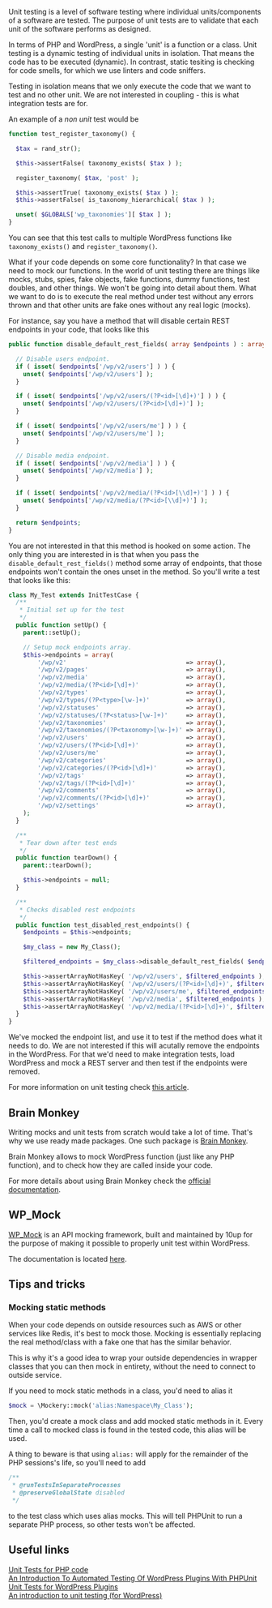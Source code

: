 Unit testing is a level of software testing where individual units/components of a software are tested. The purpose of unit tests are to validate that each unit of the software performs as designed.

In terms of PHP and WordPress, a single 'unit' is a function or a class. Unit testing is a dynamic testing of individual units in isolation. That means the code has to be executed (dynamic). In contrast, static tesiting is checking for code smells, for which we use linters and code sniffers.

Testing in isolation means that we only execute the code that we want to test and no other unit. We are not interested in coupling - this is what integration tests are for.

An example of a _non unit_ test would be

```php
function test_register_taxonomy() {

  $tax = rand_str();

  $this->assertFalse( taxonomy_exists( $tax ) );

  register_taxonomy( $tax, 'post' );

  $this->assertTrue( taxonomy_exists( $tax ) );
  $this->assertFalse( is_taxonomy_hierarchical( $tax ) );

  unset( $GLOBALS['wp_taxonomies'][ $tax ] );
}
```

You can see that this test calls to multiple WordPress functions like `taxonomy_exists()` and `register_taxonomy()`.

What if your code depends on some core functionality? In that case we need to mock our functions. In the world of unit testing there are things like mocks, stubs, spies, fake objects, fake functions, dummy functions, test doubles, and other things. We won't be going into detail about them. What we want to do is to execute the real method under test without any errors thrown and that other units are fake ones without any real logic (mocks).

For instance, say you have a method that will disable certain REST endpoints in your code, that looks like this

```php
public function disable_default_rest_fields( array $endpoints ) : array {

  // Disable users endpoint.
  if ( isset( $endpoints['/wp/v2/users'] ) ) {
    unset( $endpoints['/wp/v2/users'] );
  }

  if ( isset( $endpoints['/wp/v2/users/(?P<id>[\d]+)'] ) ) {
    unset( $endpoints['/wp/v2/users/(?P<id>[\d]+)'] );
  }

  if ( isset( $endpoints['/wp/v2/users/me'] ) ) {
    unset( $endpoints['/wp/v2/users/me'] );
  }

  // Disable media endpoint.
  if ( isset( $endpoints['/wp/v2/media'] ) ) {
    unset( $endpoints['/wp/v2/media'] );
  }

  if ( isset( $endpoints['/wp/v2/media/(?P<id>[\\d]+)'] ) ) {
    unset( $endpoints['/wp/v2/media/(?P<id>[\\d]+)'] );
  }

  return $endpoints;
}
```

You are not interested in that this method is hooked on some action. The only thing you are interested in is that when you pass the `disable_default_rest_fields()` method some array of endpoints, that those endpoints won't contain the ones unset in the method. So you'll write a test that looks like this:

```php
class My_Test extends InitTestCase {
  /**
   * Initial set up for the test
   */
  public function setUp() {
    parent::setUp();

    // Setup mock endpoints array.
    $this->endpoints = array(
        '/wp/v2'                                 => array(),
        '/wp/v2/pages'                           => array(),
        '/wp/v2/media'                           => array(),
        '/wp/v2/media/(?P<id>[\d]+)'             => array(),
        '/wp/v2/types'                           => array(),
        '/wp/v2/types/(?P<type>[\w-]+)'          => array(),
        '/wp/v2/statuses'                        => array(),
        '/wp/v2/statuses/(?P<status>[\w-]+)'     => array(),
        '/wp/v2/taxonomies'                      => array(),
        '/wp/v2/taxonomies/(?P<taxonomy>[\w-]+)' => array(),
        '/wp/v2/users'                           => array(),
        '/wp/v2/users/(?P<id>[\d]+)'             => array(),
        '/wp/v2/users/me'                        => array(),
        '/wp/v2/categories'                      => array(),
        '/wp/v2/categories/(?P<id>[\d]+)'        => array(),
        '/wp/v2/tags'                            => array(),
        '/wp/v2/tags/(?P<id>[\d]+)'              => array(),
        '/wp/v2/comments'                        => array(),
        '/wp/v2/comments/(?P<id>[\d]+)'          => array(),
        '/wp/v2/settings'                        => array(),
    );
  }

  /**
   * Tear down after test ends
   */
  public function tearDown() {
    parent::tearDown();

    $this->endpoints = null;
  }

  /**
   * Checks disabled rest endpoints
   */
  public function test_disabled_rest_endpoints() {
    $endpoints = $this->endpoints;

    $my_class = new My_Class();

    $filtered_endpoints = $my_class->disable_default_rest_fields( $endpoints );

    $this->assertArrayNotHasKey( '/wp/v2/users', $filtered_endpoints );
    $this->assertArrayNotHasKey( '/wp/v2/users/(?P<id>[\d]+)', $filtered_endpoints );
    $this->assertArrayNotHasKey( '/wp/v2/users/me', $filtered_endpoints );
    $this->assertArrayNotHasKey( '/wp/v2/media', $filtered_endpoints );
    $this->assertArrayNotHasKey( '/wp/v2/media/(?P<id>[\d]+)', $filtered_endpoints );
  }
}
```

We've mocked the endpoint list, and use it to test if the method does what it needs to do. We are not interested if this will acutally remove the endpoints in the WordPress. For that we'd need to make integration tests, load WordPress and mock a REST server and then test if the endpoints were removed.

For more information on unit testing check [this article](https://tfrommen.de/an-introduction-to-unit-testing-for-wordpress/).

## Brain Monkey

Writing mocks and unit tests from scratch would take a lot of time. That's why we use ready made packages. One such package is [Brain Monkey](https://brain-wp.github.io/BrainMonkey/).

Brain Monkey allows to mock WordPress function (just like any PHP function), and to check how they are called inside your code.

For more details about using Brain Monkey check the [official documentation](https://brain-wp.github.io/BrainMonkey/docs/wordpress-setup.html).

## WP_Mock

[WP_Mock](https://github.com/10up/wp_mock) is an API mocking framework, built and maintained by 10up for the purpose of making it possible to properly unit test within WordPress.

The documentation is located [here](https://github.com/10up/wp_mock/blob/master/README.md).

## Tips and tricks

### Mocking static methods

When your code depends on outside resources such as AWS or other services like Redis, it's best to mock those. Mocking is essentially replacing the real method/class with a fake one that has the similar behavior.

This is why it's a good idea to wrap your outside dependencies in wrapper classes that you can then mock in entirety, without the need to connect to outside service.

If you need to mock static methods in a class, you'd need to alias it

```php
$mock = \Mockery::mock('alias:Namespace\My_Class');
```

Then, you'd create a mock class and add mocked static methods in it. Every time a call to mocked class is found in the tested code, this alias will be used.

A thing to beware is that using `alias:` will apply for the remainder of the PHP sessions's life, so you'll need to add

```php
/**
 * @runTestsInSeparateProcesses
 * @preserveGlobalState disabled
 */
 ```

to the test class which uses alias mocks. This will tell PHPUnit to run a separate PHP process, so other tests won't be affected.

## Useful links

[Unit Tests for PHP code](https://inpsyde.com/en/php-unit-tests-without-wordpress/)  
[An Introduction To Automated Testing Of WordPress Plugins With PHPUnit](https://www.smashingmagazine.com/2017/12/automated-testing-wordpress-plugins-phpunit/)  
[Unit Tests for WordPress Plugins](https://pippinsplugins.com/unit-tests-wordpress-plugins-introduction/)  
[An introduction to unit testing (for WordPress)](https://tfrommen.de/an-introduction-to-unit-testing-for-wordpress/)  
